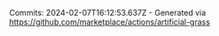 Commits: 2024-02-07T16:12:53.637Z - Generated via https://github.com/marketplace/actions/artificial-grass
<br>
